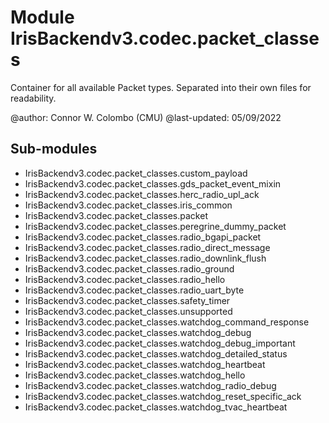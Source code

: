 Module IrisBackendv3.codec.packet_classes
=========================================
Container for all available Packet types. Separated into their own files for
readability.

@author: Connor W. Colombo (CMU)
@last-updated: 05/09/2022

Sub-modules
-----------
* IrisBackendv3.codec.packet_classes.custom_payload
* IrisBackendv3.codec.packet_classes.gds_packet_event_mixin
* IrisBackendv3.codec.packet_classes.herc_radio_upl_ack
* IrisBackendv3.codec.packet_classes.iris_common
* IrisBackendv3.codec.packet_classes.packet
* IrisBackendv3.codec.packet_classes.peregrine_dummy_packet
* IrisBackendv3.codec.packet_classes.radio_bgapi_packet
* IrisBackendv3.codec.packet_classes.radio_direct_message
* IrisBackendv3.codec.packet_classes.radio_downlink_flush
* IrisBackendv3.codec.packet_classes.radio_ground
* IrisBackendv3.codec.packet_classes.radio_hello
* IrisBackendv3.codec.packet_classes.radio_uart_byte
* IrisBackendv3.codec.packet_classes.safety_timer
* IrisBackendv3.codec.packet_classes.unsupported
* IrisBackendv3.codec.packet_classes.watchdog_command_response
* IrisBackendv3.codec.packet_classes.watchdog_debug
* IrisBackendv3.codec.packet_classes.watchdog_debug_important
* IrisBackendv3.codec.packet_classes.watchdog_detailed_status
* IrisBackendv3.codec.packet_classes.watchdog_heartbeat
* IrisBackendv3.codec.packet_classes.watchdog_hello
* IrisBackendv3.codec.packet_classes.watchdog_radio_debug
* IrisBackendv3.codec.packet_classes.watchdog_reset_specific_ack
* IrisBackendv3.codec.packet_classes.watchdog_tvac_heartbeat